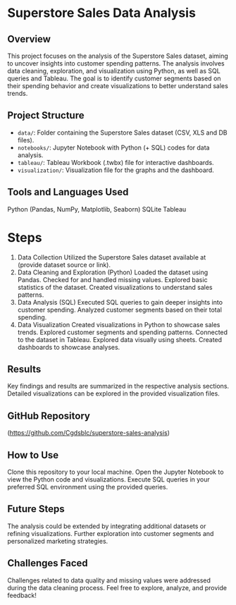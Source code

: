 # Superstore Sales Data Analysis

## Overview

This project focuses on the analysis of the Superstore Sales dataset, aiming to uncover insights into customer spending patterns. The analysis involves data cleaning, exploration, and visualization using Python, as well as SQL queries and Tableau. The goal is to identify customer segments based on their spending behavior and create visualizations to better understand sales trends.

## Project Structure

- `data/`: Folder containing the Superstore Sales dataset (CSV, XLS and DB files).
- `notebooks/`: Jupyter Notebook with Python (+ SQL) codes for data analysis.
- `tableau/`: Tableau Workbook (.twbx) file for interactive dashboards.
- `visualization/`: Visualization file for the graphs and the dashboard.

## Tools and Languages Used

Python (Pandas, NumPy, Matplotlib, Seaborn)
SQLite
Tableau

# Steps

1. Data Collection
Utilized the Superstore Sales dataset available at (provide dataset source or link).
2. Data Cleaning and Exploration (Python)
Loaded the dataset using Pandas.
Checked for and handled missing values.
Explored basic statistics of the dataset.
Created visualizations to understand sales patterns.
3. Data Analysis (SQL)
Executed SQL queries to gain deeper insights into customer spending.
Analyzed customer segments based on their total spending.
4. Data Visualization
Created visualizations in Python to showcase sales trends.
Explored customer segments and spending patterns.
Connected to the dataset in Tableau.
Explored data visually using sheets.
Created dashboards to showcase analyses.

## Results

Key findings and results are summarized in the respective analysis sections.
Detailed visualizations can be explored in the provided visualization files.

## GitHub Repository

(https://github.com/Cgdsblc/superstore-sales-analysis)

## How to Use

Clone this repository to your local machine.
Open the Jupyter Notebook to view the Python code and visualizations.
Execute SQL queries in your preferred SQL environment using the provided queries.

## Future Steps

The analysis could be extended by integrating additional datasets or refining visualizations.
Further exploration into customer segments and personalized marketing strategies.

## Challenges Faced

Challenges related to data quality and missing values were addressed during the data cleaning process.
Feel free to explore, analyze, and provide feedback!
